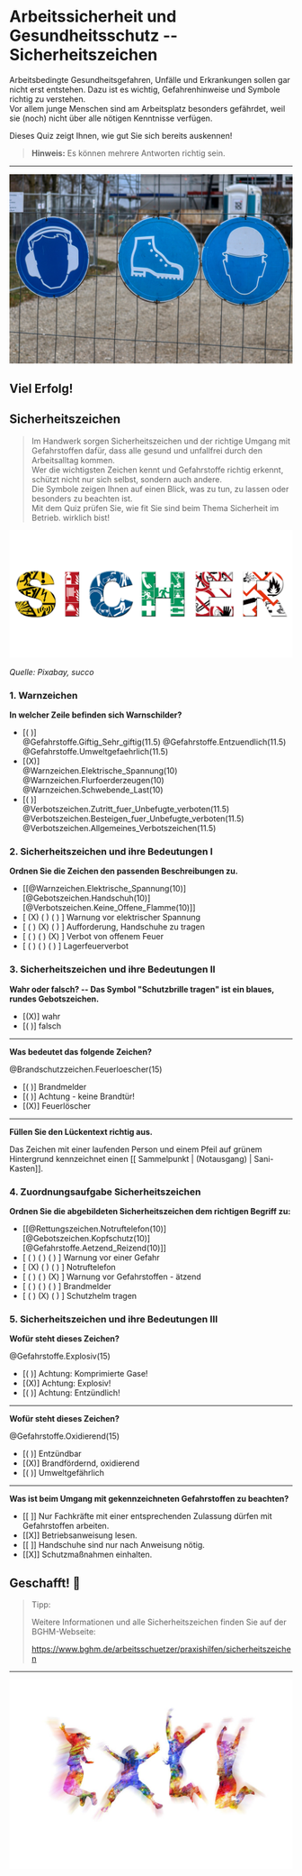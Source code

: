 <!--

author:    Hilke Domsch; Volker Göhler
email:     hilke.domsch@gkz-ev.de

version:   0.0.4
language:  de
narrator:  Deutsch Female

edit:      true
date:      2025-07-21

icon:      https://raw.githubusercontent.com/Ifi-DiAgnostiK-Project/LiaScript-Courses/refs/heads/main/img/Logo_234px.png
logo:      https://upload.wikimedia.org/wikipedia/commons/thumb/0/00/ISO_7010_W002.svg/2560px-ISO_7010_W002.svg.png

comment:   Arbeitssicherheit & Gesundheitsschutz

attribute: Sicherheitszeichen von [Berufsgenossenschaft Holz und Metall](https://www.bghm.de/arbeitsschuetzer/praxishilfen/sicherheitszeichen)

link:      style.css
import:    https://raw.githubusercontent.com/Ifi-DiAgnostiK-Project/LiaScript_DragAndDrop_Template/refs/heads/main/README.md
           https://raw.githubusercontent.com/Ifi-DiAgnostiK-Project/Piktogramme/refs/heads/main/makros.md
           https://raw.githubusercontent.com/Ifi-DiAgnostiK-Project/LiaScript_ImageQuiz/refs/heads/main/README.md

title:     Sicherheitszeichen

tags:      Arbeitssicherheit, Sicherheitszeichen, Arbeits- und Gesundheitsschutz

-->

# Arbeitssicherheit und Gesundheitsschutz -- Sicherheitszeichen

Arbeitsbedingte Gesundheitsgefahren, Unfälle und Erkrankungen sollen gar nicht erst entstehen.
Dazu ist es wichtig, Gefahrenhinweise und Symbole richtig zu verstehen.\
Vor allem junge Menschen sind am Arbeitsplatz besonders gefährdet, weil sie (noch) nicht über alle nötigen Kenntnisse verfügen.

Dieses Quiz zeigt Ihnen, wie gut Sie sich bereits auskennen!

> __Hinweis:__ Es können mehrere Antworten richtig sein.

-------------------

![Arbeitsschutz](https://raw.githubusercontent.com/Ifi-DiAgnostiK-Project/LiaScript-Courses/refs/heads/main/courses/img/schilder_an_zaun.jpg "_Quelle: Pixabay, planet-fox_")<!-- style="max-width: 700px; width: 100%" -->

<!-- class="highlight"-->
Viel Erfolg!
------------

## Sicherheitszeichen

>Im Handwerk sorgen Sicherheitszeichen und der richtige Umgang mit Gefahrstoffen dafür, dass alle gesund und unfallfrei durch den Arbeitsalltag kommen.  <br> Wer die wichtigsten Zeichen kennt und Gefahrstoffe richtig erkennt, schützt nicht nur sich selbst, sondern auch andere. <br> Die Symbole zeigen Ihnen auf einen Blick, was zu tun, zu lassen oder besonders zu beachten ist.  <br> Mit dem Quiz prüfen Sie, wie fit Sie sind beim Thema Sicherheit im Betrieb. wirklich bist!<br>

![Sicher](img/sicher_aus_schildern.jpg)<!-- style="width: 700px" -->

_Quelle: Pixabay, succo_



### 1. Warnzeichen

<!--style="color:blue; font-weight: bolder"-->
__In welcher Zeile befinden sich Warnschilder?__

- [( )] <div class="group" style="min-width: 500px"> @Gefahrstoffe.Giftig_Sehr_giftig(11.5) @Gefahrstoffe.Entzuendlich(11.5) @Gefahrstoffe.Umweltgefaehrlich(11.5) </div>
- [(X)] <div class="group" style="min-width: 500px"> @Warnzeichen.Elektrische_Spannung(10) @Warnzeichen.Flurfoerderzeugen(10) @Warnzeichen.Schwebende_Last(10) </div>
- [( )] <div class="group" style="min-width: 500px"> @Verbotszeichen.Zutritt_fuer_Unbefugte_verboten(11.5) @Verbotszeichen.Besteigen_fuer_Unbefugte_verboten(11.5) @Verbotszeichen.Allgemeines_Verbotszeichen(11.5) </div>



### 2. Sicherheitszeichen und ihre Bedeutungen I

<!-- class="highlight" -->
__Ordnen Sie die Zeichen den passenden Beschreibungen zu.__

<!--
data-randomize
data-show-partial-solution
-->
- [[@Warnzeichen.Elektrische_Spannung(10)] [@Gebotszeichen.Handschuh(10)] [@Verbotszeichen.Keine_Offene_Flamme(10)]]
- [ (X) ( ) ( ) ]  Warnung vor elektrischer Spannung
- [ ( ) (X) ( ) ]  Aufforderung, Handschuhe zu tragen
- [ ( ) ( ) (X) ]  Verbot von offenem Feuer
- [ ( ) ( ) ( ) ]  Lagerfeuerverbot


### 3. Sicherheitszeichen und ihre Bedeutungen II

<!-- class="highlight" -->
__Wahr oder falsch? -- Das Symbol "Schutzbrille tragen" ist ein blaues, rundes Gebotszeichen.__

<!-- data-randomize -->
- [(X)] wahr
- [( )] falsch

----

<!-- class="highlight" -->
__Was bedeutet das folgende Zeichen?__


<section class="flex-container">
<div class="flex-child">

@Brandschutzzeichen.Feuerloescher(15)

</div>
<div class="flex-child">

<!-- data-randomize -->
- [( )] Brandmelder
- [( )] Achtung - keine Brandtür!
- [(X)] Feuerlöscher

</div>
</section>

----

<!-- class="highlight" -->
__Füllen Sie den Lückentext richtig aus.__

Das Zeichen mit einer laufenden Person und einem Pfeil auf grünem Hintergrund kennzeichnet einen [[ Sammelpunkt | (Notausgang) | Sani-Kasten]].

### 4. Zuordnungsaufgabe Sicherheitszeichen

<!-- class="highlight" -->
__Ordnen Sie die abgebildeten Sicherheitszeichen dem richtigen Begriff zu:__

<!-- data-randomize -->
- [[@Rettungszeichen.Notruftelefon(10)] [@Gebotszeichen.Kopfschutz(10)] [@Gefahrstoffe.Aetzend_Reizend(10)]]
- [ ( ) ( ) ( ) ]  Warnung vor einer Gefahr
- [ (X) ( ) ( ) ]  Notruftelefon
- [ ( ) ( ) (X) ]  Warnung vor Gefahrstoffen - ätzend
- [ ( ) ( ) ( ) ]  Brandmelder
- [ ( ) (X) ( ) ]  Schutzhelm tragen


### 5. Sicherheitszeichen und ihre Bedeutungen III

<!-- class="highlight" -->
__Wofür steht dieses Zeichen?__

<section class="flex-container">
<div class="flex-child-2">

@Gefahrstoffe.Explosiv(15)

</div>
<div class="flex-child">

<!-- data-randomize -->
- [( )] Achtung: Komprimierte Gase!
- [(X)] Achtung: Explosiv!
- [( )] Achtung: Entzündlich!

</div>
</section>

---

<!-- class="highlight" -->
__Wofür steht dieses Zeichen?__


<section class="flex-container">
<div class="flex-child-2">

@Gefahrstoffe.Oxidierend(15)

</div>
<div class="flex-child">

<!-- data-randomize -->
- [( )] Entzündbar
- [(X)] Brandfördernd, oxidierend
- [( )] Umweltgefährlich

</div>
</section>

---

<!-- class="highlight" -->
__Was ist beim Umgang mit gekennzeichneten Gefahrstoffen zu beachten?__

<!-- data-randomize -->
- [[ ]] Nur Fachkräfte mit einer entsprechenden Zulassung dürfen mit Gefahrstoffen arbeiten.
- [[X]] Betriebsanweisung lesen.
- [[ ]] Handschuhe sind nur nach Anweisung nötig.
- [[X]] Schutzmaßnahmen einhalten.


## Geschafft! 🙌

<!-- class="highlight" style="font-size: large"-->
> Tipp:
>
> Weitere Informationen und alle Sicherheitszeichen finden Sie auf der BGHM-Webseite:
>
> https://www.bghm.de/arbeitsschuetzer/praxishilfen/sicherheitszeichen

--------------------

![Jubel](https://raw.githubusercontent.com/Ifi-DiAgnostiK-Project/LiaScript-Courses/refs/heads/main/courses/img/colorfull_jumping.jpg "_Quelle: Pixabay, geralt_")

